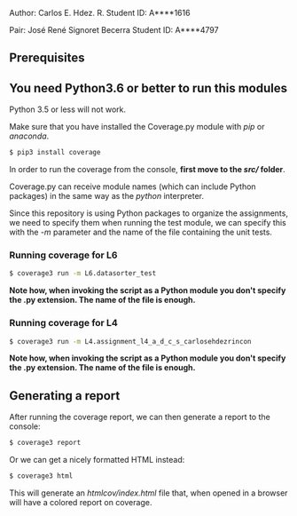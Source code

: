 Author: Carlos E. Hdez. R.
Student ID: A****1616

Pair: José René Signoret Becerra
Student ID: A****4797

## Prerequisites

## You need **Python3.6** or better to run this modules

Python 3.5 or less will not work.

Make sure that you have installed the Coverage.py module with _pip_ or _anaconda_.

```bash
$ pip3 install coverage
```

In order to run the coverage from the console, **first move to the _src/_ folder**.

Coverage.py can receive module names (which can include Python packages) in the same way as the _python_ interpreter.

Since this repository is using Python packages to organize the assignments, we need to specify them when running the
test module, we can specify this with the _-m_ parameter and the name of the file containing the unit tests.

### Running coverage for L6
```bash
$ coverage3 run -m L6.datasorter_test
```

**Note how, when invoking the script as a Python module you don't specify the .py extension. The name of the file is enough.**


### Running coverage for L4
```bash
$ coverage3 run -m L4.assignment_l4_a_d_c_s_carlosehdezrincon
```

**Note how, when invoking the script as a Python module you don't specify the .py extension. The name of the file is enough.**

## Generating a report
After running the coverage report, we can then generate a report to the console:
```bash
$ coverage3 report
```
Or we can get a nicely formatted HTML instead:
```bash
$ coverage3 html
```
This will generate an _htmlcov/index.html_ file that, when opened in a browser will have a colored report on coverage.